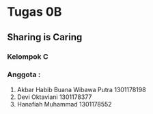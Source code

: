 # Tugas 0B
## Sharing is Caring

### Kelompok C
### Anggota :
1. Akbar Habib Buana Wibawa Putra 1301178198
2. Devi Oktaviani 1301178377
3. Hanafiah Muhammad 1301178552